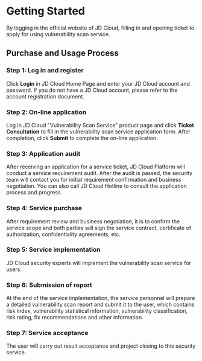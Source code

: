 # Getting Started
By logging in the official website of JD Cloud, filling in and opening ticket to apply for using vulnerability scan service. 

## Purchase and Usage Process

### Step 1: Log in and register
Click **Login** in JD Cloud Home Page and enter your JD Cloud account and password. If you do not have a JD Cloud account, please refer to the account registration document.

### Step 2: On-line application
Log in JD Cloud "Vulnerability Scan Service" product page and click **Ticket Consultation** to fill in the vulnerability scan service application form. After completion, click **Submit** to complete the on-line application.

### Step 3: Application audit
After receiving an application for a service ticket, JD Cloud Platform will conduct a service requirement audit. After the audit is passed, the security team will contact you for initial requirement confirmation and business negotiation. You can also call JD Cloud Hotline to consult the application process and progress.

### Step 4: Service purchase
After requirement review and business negotiation, it is to confirm the service scope and both parties will sign the service contract, certificate of authorization, confidentiality agreements, etc.

### Step 5: Service implementation
JD Cloud security experts will implement the vulnerability scan service for users.

### Step 6: Submission of report
At the end of the service implementation, the service personnel will prepare a detailed vulnerability scan report and submit it to the user, which contains risk index, vulnerability statistical information, vulnerability classification, risk rating, fix recommendations and other information.

### Step 7: Service acceptance
The user will carry out result acceptance and project closing to this security service.
